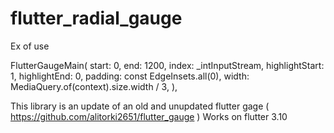 # flutter_radial_gauge


Ex of use

FlutterGaugeMain(
                        start: 0,
                        end: 1200,
                        index: _intInputStream,
                        highlightStart: 1,
                        highlightEnd: 0,
                        padding: const EdgeInsets.all(0),
                        width: MediaQuery.of(context).size.width / 3,
                      ),



This library is an update of an old and unupdated flutter gage ( https://github.com/alitorki2651/flutter_gauge )
Works on flutter 3.10
